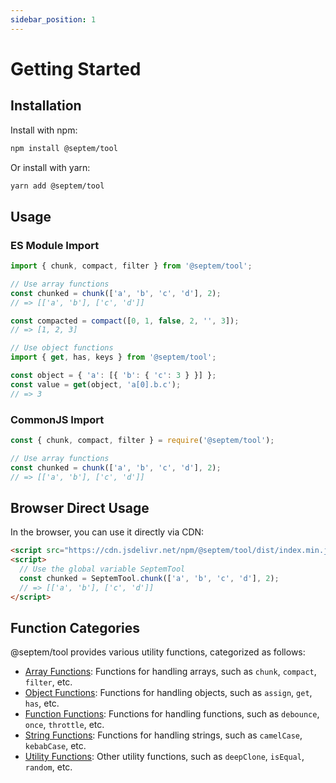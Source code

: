 ```yaml
---
sidebar_position: 1
---
```


# Getting Started

## Installation

Install with npm:

```bash
npm install @septem/tool
```

Or install with yarn:

```bash
yarn add @septem/tool
```

## Usage

### ES Module Import

```js
import { chunk, compact, filter } from '@septem/tool';

// Use array functions
const chunked = chunk(['a', 'b', 'c', 'd'], 2);
// => [['a', 'b'], ['c', 'd']]

const compacted = compact([0, 1, false, 2, '', 3]);
// => [1, 2, 3]

// Use object functions
import { get, has, keys } from '@septem/tool';

const object = { 'a': [{ 'b': { 'c': 3 } }] };
const value = get(object, 'a[0].b.c');
// => 3
```

### CommonJS Import

```js
const { chunk, compact, filter } = require('@septem/tool');

// Use array functions
const chunked = chunk(['a', 'b', 'c', 'd'], 2);
// => [['a', 'b'], ['c', 'd']]
```

## Browser Direct Usage

In the browser, you can use it directly via CDN:

```html
<script src="https://cdn.jsdelivr.net/npm/@septem/tool/dist/index.min.js"></script>
<script>
  // Use the global variable SeptemTool
  const chunked = SeptemTool.chunk(['a', 'b', 'c', 'd'], 2);
  // => [['a', 'b'], ['c', 'd']]
</script>
```

## Function Categories

@septem/tool provides various utility functions, categorized as follows:

- [Array Functions](/docs/api/array): Functions for handling arrays, such as `chunk`, `compact`, `filter`, etc.
- [Object Functions](/docs/api/object): Functions for handling objects, such as `assign`, `get`, `has`, etc.
- [Function Functions](/docs/api/function): Functions for handling functions, such as `debounce`, `once`, `throttle`, etc.
- [String Functions](/docs/api/string): Functions for handling strings, such as `camelCase`, `kebabCase`, etc.
- [Utility Functions](/docs/api/utility): Other utility functions, such as `deepClone`, `isEqual`, `random`, etc. 